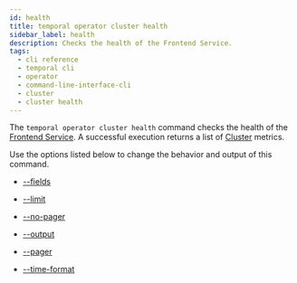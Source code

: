 ```yaml
---
id: health
title: temporal operator cluster health
sidebar_label: health
description: Checks the health of the Frontend Service.
tags:
  - cli reference
  - temporal cli
  - operator
  - command-line-interface-cli
  - cluster
  - cluster health
---
```


The `temporal operator cluster health` command checks the health of the [Frontend Service](/concepts/what-is-a-frontend-service).
A successful execution returns a list of [Cluster](/concepts/what-is-a-temporal-cluster) metrics.

Use the options listed below to change the behavior and output of this command.

- [--fields](/cli/cmd-options/fields)

- [--limit](/cli/cmd-options/limit)

- [--no-pager](/cli/cmd-options/no-pager)

- [--output](/cli/cmd-options/output)

- [--pager](/cli/cmd-options/pager)

- [--time-format](/cli/cmd-options/time-format)

